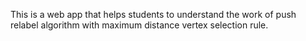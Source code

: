 This is a web app that helps students to understand the work of push relabel algorithm with maximum distance vertex selection rule.
